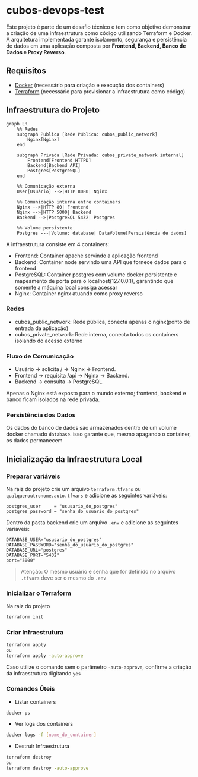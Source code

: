 # cubos-devops-test

Este projeto é parte de um desafio técnico e tem como objetivo demonstrar
a criação de uma infraestrutura como código utilizando Terraform e Docker.  
A arquitetura implementada garante isolamento, segurança e persistência de dados
em uma aplicação composta por **Frontend, Backend, Banco de Dados e Proxy Reverso**.

## Requisitos

- [Docker](https://docs.docker.com/get-docker/) (necessário para criação e execução dos containers)
- [Terraform](https://developer.hashicorp.com/terraform/downloads) (necessário para provisionar a infraestrutura como código)

## Infraestrutura do Projeto
```mermaid
graph LR
    %% Redes
    subgraph Publica [Rede Pública: cubos_public_network]
        Nginx[Nginx]
    end

    subgraph Privada [Rede Privada: cubos_private_network internal]
        Frontend[Frontend HTTPD]
        Backend[Backend API]
        Postgres[PostgreSQL]
    end

    %% Comunicação externa
    User[Usuário] -->|HTTP 8080| Nginx

    %% Comunicação interna entre containers
    Nginx -->|HTTP 80| Frontend
    Nginx -->|HTTP 5000| Backend
    Backend -->|PostgreSQL 5432| Postgres

    %% Volume persistente
    Postgres ---|Volume: database| DataVolume[Persistência de dados]
```
A infraestrutura consiste em 4 containers:
- Frontend: Container apache servindo a aplicação frontend
- Backend: Container node servindo uma API que fornece dados para o frontend
- PostgreSQL: Container postgres com volume docker persistente e mapeamento de porta para o localhost(127.0.0.1), garantindo que somente a máquina local consiga acessar
- Nginx: Container nginx atuando como proxy reverso
### Redes
- cubos_public_network: Rede pública, conecta apenas o nginx(ponto de entrada da aplicação)
- cubos_private_network: Rede interna, conecta todos os containers isolando do acesso externo

### Fluxo de Comunicação
- Usuário → solicita / → Nginx → Frontend.
- Frontend → requisita /api → Nginx → Backend.
- Backend → consulta → PostgreSQL.

Apenas o Nginx está exposto para o mundo externo; frontend, backend e banco ficam isolados na rede privada.

### Persistência dos Dados
Os dados do banco de dados são armazenados dentro de um volume docker chamado `database`. isso garante que, mesmo apagando o container, os dados permanecem

## Inicialização da Infraestrutura Local
### Preparar variáveis
Na raiz do projeto crie um arquivo `terraform.tfvars` ou `qualqueroutronome.auto.tfvars` e adicione as seguintes variáveis:
```hcl
postgres_user     = "ususario_do_postgres"
postgres_password = "senha_do_usuario_do_postgres"
```
Dentro da pasta backend crie um arquivo `.env` e adicione as seguintes variáveis:
```env
DATABASE_USER="ususario_do_postgres"
DATABASE_PASSWORD="senha_do_usuario_do_postgres"
DATABASE_URL="postgres"
DATABASE_PORT="5432"
port="5000"
```
> Atenção: O mesmo usuário e senha que for definido no arquivo `.tfvars` deve ser o mesmo do `.env`

### Inicializar o Terraform
Na raiz do projeto
```bash
terraform init
```
### Criar Infraestrutura
```bash
terraform apply
ou
terraform apply -auto-approve
```
Caso utilize o comando sem o parâmetro `-auto-approve`, confirme a criação da infraestrutura digitando `yes`

### Comandos Úteis
- Listar containers
```bash
docker ps
```
- Ver logs dos containers
```bash
docker logs -f [nome_do_container]
```
- Destruir Infraestrutura
```bash
terraform destroy
ou
terraform destroy -auto-approve
```
